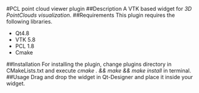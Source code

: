 #PCL point cloud viewer plugin
##Description
A VTK based widget for *_3D PointClouds visualization_*.
##Requirements
This plugin requires the following libraries.
- Qt4.8
- VTK 5.8
- PCL 1.8
- Cmake

##Installation
For installing the plugin, change plugins directory in CMakeLists.txt and execute *cmake . && make && make install* in terminal.
##Usage
Drag and drop the widget in Qt-Designer and place it inside your widget.
